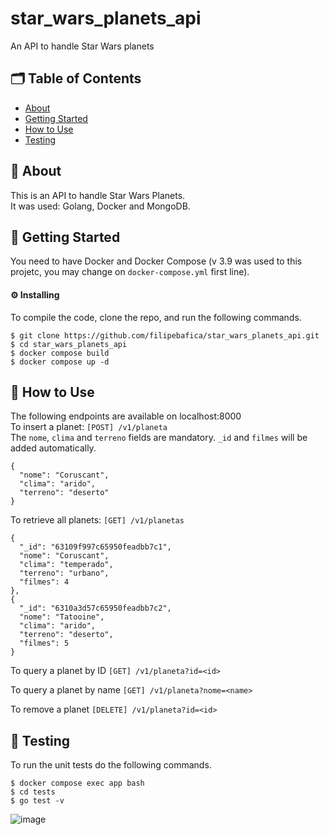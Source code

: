 # star_wars_planets_api
An API to handle Star Wars planets

## 🗂 Table of Contents
* [About](#-about)
* [Getting Started](#-getting-started)
* [How to Use](#-how-to-use)
* [Testing](#-testing)

## 🧐 About
This is an API to handle Star Wars Planets.\
It was used: Golang, Docker and MongoDB.

## 🏁 Getting Started
You need to have Docker and Docker Compose (v 3.9 was used to this projetc, you may change on `docker-compose.yml` first line).

#### ⚙️ Installing
To compile the code, clone the repo, and run the following commands.
```
$ git clone https://github.com/filipebafica/star_wars_planets_api.git
$ cd star_wars_planets_api
$ docker compose build
$ docker compose up -d
```

## 🎈 How to Use
The following endpoints are available on localhost:8000\
To insert a planet: `[POST] /v1/planeta`\
The `nome`, `clima` and `terreno` fields are mandatory. `_id` and `filmes` will be added automatically. 
```
{
  "nome": "Coruscant",
  "clima": "arido",
  "terreno": "deserto"
}
```
To retrieve all planets: `[GET] /v1/planetas`
```
{
  "_id": "63109f997c65950feadbb7c1",
  "nome": "Coruscant",
  "clima": "temperado",
  "terreno": "urbano",
  "filmes": 4
},
{
  "_id": "6310a3d57c65950feadbb7c2",
  "nome": "Tatooine",
  "clima": "arido",
  "terreno": "deserto",
  "filmes": 5
}
```
To query a planet by ID `[GET] /v1/planeta?id=<id>`

To query a planet by name `[GET] /v1/planeta?nome=<name>`

To remove a planet `[DELETE] /v1/planeta?id=<id>`

## 🧪 Testing
To run the unit tests do the following commands.
```
$ docker compose exec app bash
$ cd tests
$ go test -v
```
![image](https://user-images.githubusercontent.com/31427890/188003926-1cae3a94-4690-412b-be7d-dd7bdbc0052f.png)



